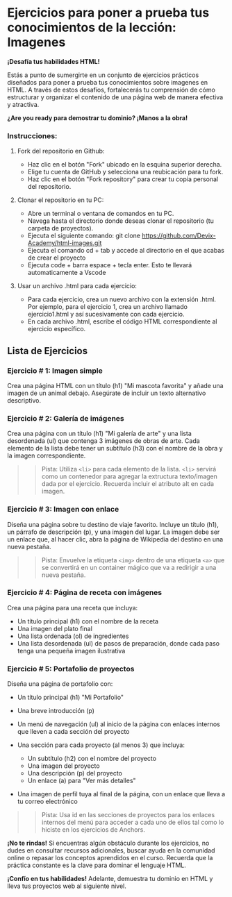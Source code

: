 # Ejercicios para poner a prueba tus conocimientos de la lección: Imagenes

**¡Desafía tus habilidades HTML!**

Estás a punto de sumergirte en un conjunto de ejercicios prácticos diseñados para poner a prueba tus conocimientos sobre imagenes en HTML. A través de estos desafíos, fortalecerás tu comprensión de cómo estructurar y organizar el contenido de una página web de manera efectiva y atractiva.

**¿Are you ready para demostrar tu dominio? ¡Manos a la obra!**

### Instrucciones:
1. Fork del repositorio en Github:

    * Haz clic en el botón "Fork" ubicado en la esquina superior derecha.
    * Elige tu cuenta de GitHub y selecciona una reubicación para tu fork.
    * Haz clic en el botón "Fork repository" para crear tu copia personal del repositorio.

2. Clonar el repositorio en tu PC:

    * Abre un terminal o ventana de comandos en tu PC.
    * Navega hasta el directorio donde deseas clonar el repositorio (tu carpeta de proyectos).
    * Ejecuta el siguiente comando: git clone https://github.com/Devix-Academy/html-images.git
    * Ejecuta el comando cd + tab y accede al directorio en el que acabas de crear el proyecto
    * Ejecuta code + barra espace + tecla enter. Esto te llevará automaticamente a Vscode
    

3. Usar un archivo .html para cada ejercicio:

    * Para cada ejercicio, crea un nuevo archivo con la extensión .html. Por ejemplo, para el ejercicio 1, crea un archivo llamado ejercicio1.html y así sucesivamente con cada ejercicio.
    * En cada archivo .html, escribe el código HTML correspondiente al ejercicio específico.


## Lista de Ejercicios

### Ejercicio # 1: Imagen simple
Crea una página HTML con un título (h1) "Mi mascota favorita" y añade una imagen de un animal debajo. Asegúrate de incluir un texto alternativo descriptivo.

### Ejercicio # 2: Galería de imágenes
Crea una página con un título (h1) "Mi galería de arte" y una lista desordenada (ul) que contenga 3 imágenes de obras de arte. Cada elemento de la lista debe tener un subtítulo (h3) con el nombre de la obra y la imagen correspondiente.

>> Pista: Utiliza `<li>` para cada elemento de la lista. `<li>` servirá como un contenedor para agregar la extructura texto/imagen dada por el ejercicio. Recuerda incluir el atributo alt en cada imagen.

### Ejercicio # 3: Imagen con enlace
Diseña una página sobre tu destino de viaje favorito. Incluye un título (h1), un párrafo de descripción (p), y una imagen del lugar. La imagen debe ser un enlace que, al hacer clic, abra la página de Wikipedia del destino en una nueva pestaña.
  
>> Pista: Envuelve la etiqueta `<img>` dentro de una etiqueta `<a>` que se convertirá en un container mágico que va a redirigir a una nueva pestaña.

### Ejercicio # 4: Página de receta con imágenes
Crea una página para una receta que incluya:

* Un título principal (h1) con el nombre de la receta
* Una imagen del plato final
* Una lista ordenada (ol) de ingredientes
* Una lista desordenada (ul) de pasos de preparación, donde cada paso tenga una pequeña imagen ilustrativa
    
### Ejercicio # 5: Portafolio de proyectos
Diseña una página de portafolio con:

* Un título principal (h1) "Mi Portafolio"
* Una breve introducción (p)
* Un menú de navegación (ul) al inicio de la página con enlaces internos que lleven a cada sección del proyecto
* Una sección para cada proyecto (al menos 3) que incluya:

  * Un subtítulo (h2) con el nombre del proyecto
  * Una imagen del proyecto
  * Una descripción (p) del proyecto
  * Un enlace (a) para "Ver más detalles"

* Una imagen de perfil tuya al final de la página, con un enlace que lleva a tu correo electrónico

>> Pista: Usa id en las secciones de proyectos para los enlaces internos del menú para acceder a cada uno de ellos tal como lo hiciste en los ejercicios de Anchors.

**¡No te rindas!** Si encuentras algún obstáculo durante los ejercicios, no dudes en consultar recursos adicionales, buscar ayuda en la comunidad online o repasar los conceptos aprendidos en el curso. Recuerda que la práctica constante es la clave para dominar el lenguaje HTML.

**¡Confío en tus habilidades!** Adelante, demuestra tu dominio  en HTML y lleva tus proyectos web al siguiente nivel.
